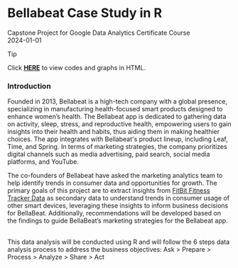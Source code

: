 # Bellabeat Case Study in R
Capstone Project for Google Data Analytics Certificate Course \
2024-01-01

> [!TIP]
> Click [**HERE**](https://htmlpreview.github.io/?https://github.com/joyccheng/BellaBeat-Case-Study-in-R/blob/main/Bellabeat-Case-Study.html) to view codes and graphs in HTML.

### Introduction
Founded in 2013, Bellabeat is a high-tech company with a global presence, specializing in manufacturing health-focused smart products designed to enhance women’s health. The Bellabeat app is dedicated to gathering data on activity, sleep, stress, and reproductive health, empowering users to gain insights into their health and habits, thus aiding them in making healthier choices. The app integrates with Bellabeat's product lineup, including Leaf, Time, and Spring. In terms of marketing strategies, the company prioritizes digital channels such as media advertising, paid search, social media platforms, and YouTube.

The co-founders of Bellabeat have asked the marketing analytics team to help identify trends in consumer data and opportunities for growth. The  primary goals of this project are to extract insights from [FitBit Fitness Tracker Data](https://www.kaggle.com/datasets/arashnic/fitbit) as secondary data to understand trends in consumer usage of other smart devices, leveraging these insights to inform business decisions for BellaBeat. Additionally, recommendations will be developed based on the findings to guide BellaBeat’s marketing strategies for the Bellabeat app.


<br>
This data analysis will be conducted using R and will follow the 6 steps data analysis process to address the business objectives: 
Ask > Prepare > Process > Analyze > Share > Act
<br>


